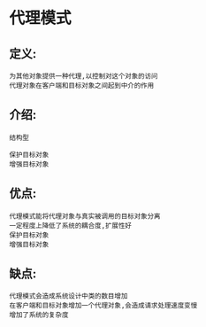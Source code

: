 # 代理模式

## 定义:

    为其他对象提供一种代理,以控制对这个对象的访问
    代理对象在客户端和目标对象之间起到中介的作用
    
## 介绍:
    
    结构型

    保护目标对象
    增强目标对象

## 优点:

    代理模式能将代理对象与真实被调用的目标对象分离
    一定程度上降低了系统的耦合度,扩展性好
    保护目标对象
    增强目标对象
    
## 缺点:

    代理模式会造成系统设计中类的数目增加
    在客户端和目标对象增加一个代理对象,会造成请求处理速度变慢
    增加了系统的复杂度
    